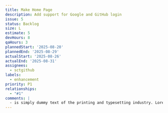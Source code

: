```yaml
---
title: Make Home Page
description: Add support for Google and GitHub login
issue: 5
status: Backlog
size: L
estimate: 5
devHours: 8
qaHours: 3
plannedStart: '2025-08-20'
plannedEnd: '2025-08-29'
actualStart: '2025-08-26'
actualEnd: '2025-08-31'
assignees:
  - sctgithub
labels:
  - enhancement
priority: P1
relationships:
  - "#1"
comments: |
  - is simply dummy text of the printing and typesetting industry. Lorem Ipsum has been the industry's standard dummy text ever since the 1500s, when an unknown printer took a galley of type and scrambled it to make a type specimen book. It has survived not only five centuries
---
```


